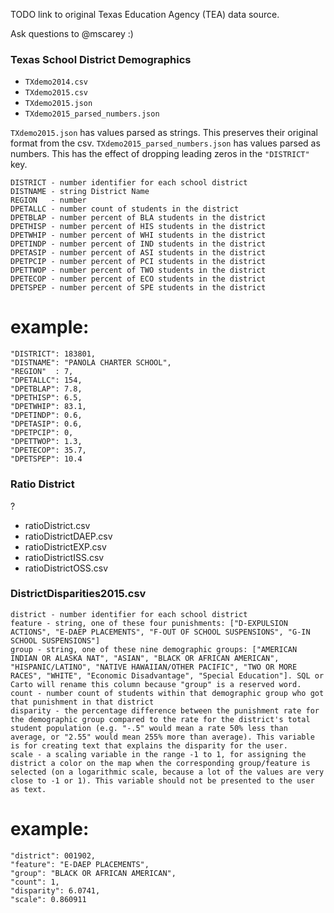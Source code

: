 TODO link to original Texas Education Agency (TEA) data source.

Ask questions to @mscarey :)


### Texas School District Demographics
- `TXdemo2014.csv`
- `TXdemo2015.csv`
- `TXdemo2015.json`
- `TXdemo2015_parsed_numbers.json`


`TXdemo2015.json` has values parsed as strings. This preserves their original format from the csv.
`TXdemo2015_parsed_numbers.json` has values parsed as numbers. This has the effect of dropping leading zeros in the `"DISTRICT"` key.


```
DISTRICT - number identifier for each school district
DISTNAME - string District Name
REGION   - number
DPETALLC - number count of students in the district
DPETBLAP - number percent of BLA students in the district
DPETHISP - number percent of HIS students in the district
DPETWHIP - number percent of WHI students in the district
DPETINDP - number percent of IND students in the district
DPETASIP - number percent of ASI students in the district
DPETPCIP - number percent of PCI students in the district
DPETTWOP - number percent of TWO students in the district
DPETECOP - number percent of ECO students in the district
DPETSPEP - number percent of SPE students in the district
```

# example:
```
"DISTRICT": 183801,
"DISTNAME": "PANOLA CHARTER SCHOOL",
"REGION"  : 7,
"DPETALLC": 154,
"DPETBLAP": 7.8,
"DPETHISP": 6.5,
"DPETWHIP": 83.1,
"DPETINDP": 0.6,
"DPETASIP": 0.6,
"DPETPCIP": 0,
"DPETTWOP": 1.3,
"DPETECOP": 35.7,
"DPETSPEP": 10.4
```

### Ratio District
?
- ratioDistrict.csv
- ratioDistrictDAEP.csv
- ratioDistrictEXP.csv
- ratioDistrictISS.csv
- ratioDistrictOSS.csv

### DistrictDisparities2015.csv
```
district - number identifier for each school district
feature - string, one of these four punishments: ["D-EXPULSION ACTIONS", "E-DAEP PLACEMENTS", "F-OUT OF SCHOOL SUSPENSIONS", "G-IN SCHOOL SUSPENSIONS"]
group - string, one of these nine demographic groups: ["AMERICAN INDIAN OR ALASKA NAT", "ASIAN", "BLACK OR AFRICAN AMERICAN", "HISPANIC/LATINO", "NATIVE HAWAIIAN/OTHER PACIFIC", "TWO OR MORE RACES", "WHITE", "Economic Disadvantage", "Special Education"]. SQL or Carto will rename this column because "group" is a reserved word.
count - number count of students within that demographic group who got that punishment in that district
disparity - the percentage difference between the punishment rate for the demographic group compared to the rate for the district's total student population (e.g. "-.5" would mean a rate 50% less than average, or "2.55" would mean 255% more than average). This variable is for creating text that explains the disparity for the user.
scale - a scaling variable in the range -1 to 1, for assigning the district a color on the map when the corresponding group/feature is selected (on a logarithmic scale, because a lot of the values are very close to -1 or 1). This variable should not be presented to the user as text.
```

# example:
```
"district": 001902,
"feature": "E-DAEP PLACEMENTS",
"group": "BLACK OR AFRICAN AMERICAN",
"count": 1,
"disparity": 6.0741,
"scale": 0.860911
```
